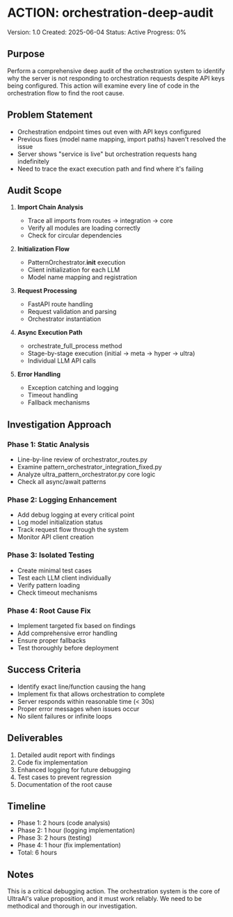 # ACTION: orchestration-deep-audit

Version: 1.0
Created: 2025-06-04
Status: Active
Progress: 0%

## Purpose

Perform a comprehensive deep audit of the orchestration system to identify why the server is not responding to orchestration requests despite API keys being configured. This action will examine every line of code in the orchestration flow to find the root cause.

## Problem Statement

- Orchestration endpoint times out even with API keys configured
- Previous fixes (model name mapping, import paths) haven't resolved the issue
- Server shows "service is live" but orchestration requests hang indefinitely
- Need to trace the exact execution path and find where it's failing

## Audit Scope

1. **Import Chain Analysis**
   - Trace all imports from routes → integration → core
   - Verify all modules are loading correctly
   - Check for circular dependencies

2. **Initialization Flow**
   - PatternOrchestrator.__init__ execution
   - Client initialization for each LLM
   - Model name mapping and registration

3. **Request Processing**
   - FastAPI route handling
   - Request validation and parsing
   - Orchestrator instantiation

4. **Async Execution Path**
   - orchestrate_full_process method
   - Stage-by-stage execution (initial → meta → hyper → ultra)
   - Individual LLM API calls

5. **Error Handling**
   - Exception catching and logging
   - Timeout handling
   - Fallback mechanisms

## Investigation Approach

### Phase 1: Static Analysis
- Line-by-line review of orchestrator_routes.py
- Examine pattern_orchestrator_integration_fixed.py
- Analyze ultra_pattern_orchestrator.py core logic
- Check all async/await patterns

### Phase 2: Logging Enhancement
- Add debug logging at every critical point
- Log model initialization status
- Track request flow through the system
- Monitor API client creation

### Phase 3: Isolated Testing
- Create minimal test cases
- Test each LLM client individually
- Verify pattern loading
- Check timeout mechanisms

### Phase 4: Root Cause Fix
- Implement targeted fix based on findings
- Add comprehensive error handling
- Ensure proper fallbacks
- Test thoroughly before deployment

## Success Criteria

- Identify exact line/function causing the hang
- Implement fix that allows orchestration to complete
- Server responds within reasonable time (< 30s)
- Proper error messages when issues occur
- No silent failures or infinite loops

## Deliverables

1. Detailed audit report with findings
2. Code fix implementation
3. Enhanced logging for future debugging
4. Test cases to prevent regression
5. Documentation of the root cause

## Timeline

- Phase 1: 2 hours (code analysis)
- Phase 2: 1 hour (logging implementation)
- Phase 3: 2 hours (testing)
- Phase 4: 1 hour (fix implementation)
- Total: 6 hours

## Notes

This is a critical debugging action. The orchestration system is the core of UltraAI's value proposition, and it must work reliably. We need to be methodical and thorough in our investigation.